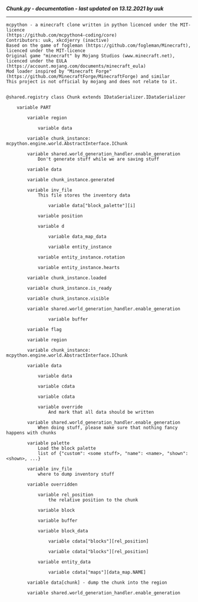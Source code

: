 ***Chunk.py - documentation - last updated on 13.12.2021 by uuk***
___

    mcpython - a minecraft clone written in python licenced under the MIT-licence 
    (https://github.com/mcpython4-coding/core)
    Contributors: uuk, xkcdjerry (inactive)
    Based on the game of fogleman (https://github.com/fogleman/Minecraft), licenced under the MIT-licence
    Original game "minecraft" by Mojang Studios (www.minecraft.net), licenced under the EULA
    (https://account.mojang.com/documents/minecraft_eula)
    Mod loader inspired by "Minecraft Forge" (https://github.com/MinecraftForge/MinecraftForge) and similar
    This project is not official by mojang and does not relate to it.


    @shared.registry class Chunk extends IDataSerializer.IDataSerializer

        variable PART

            variable region

                variable data

            variable chunk_instance: mcpython.engine.world.AbstractInterface.IChunk

            variable shared.world_generation_handler.enable_generation
                Don't generate stuff while we are saving stuff

            variable data

            variable chunk_instance.generated

            variable inv_file
                This file stores the inventory data

                    variable data["block_palette"][i]

                variable position

                variable d

                    variable data_map_data

                    variable entity_instance

                variable entity_instance.rotation

                variable entity_instance.hearts

            variable chunk_instance.loaded

            variable chunk_instance.is_ready

            variable chunk_instance.visible

            variable shared.world_generation_handler.enable_generation

                    variable buffer

            variable flag

            variable region

            variable chunk_instance: mcpython.engine.world.AbstractInterface.IChunk

            variable data

                variable data

                variable cdata

                variable cdata

                variable override
                    And mark that all data should be written

            variable shared.world_generation_handler.enable_generation
                When doing stuff, please make sure that nothing fancy happens with chunks

            variable palette
                Load the block palette
                list of {"custom": <some stuff>, "name": <name>, "shown": <shown>, ...}

            variable inv_file
                where to dump inventory stuff

            variable overridden

                variable rel_position
                    the relative position to the chunk

                variable block

                variable buffer

                variable block_data

                    variable cdata["blocks"][rel_position]

                    variable cdata["blocks"][rel_position]

                variable entity_data

                    variable cdata["maps"][data_map.NAME]

            variable data[chunk] - dump the chunk into the region

            variable shared.world_generation_handler.enable_generation